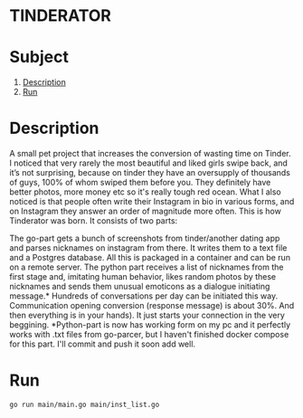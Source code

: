 # TINDERATOR

<!-- ToC start -->
# Subject

1. [Description](#Description)
2. [Run](#Run)
<!-- ToC end -->

# Description

A small pet project that increases the conversion of wasting time on Tinder. I noticed that very rarely the most beautiful and liked girls swipe back, and it’s not surprising, because on tinder they have an oversupply of thousands of guys, 100% of whom swiped them before you. They definitely have better photos, more money etc so it's really tough red ocean. What I also noticed is that people often write their Instagram in bio in various forms, and on Instagram they answer an order of magnitude more often. This is how Tinderator was born. It consists of two parts:

The go-part gets a bunch of screenshots from tinder/another dating app and parses nicknames on instagram from there. It writes them to a text file and a Postgres database. All this is packaged in a container and can be run on a remote server.
The python part receives a list of nicknames from the first stage and, imitating human behavior, likes random photos by these nicknames and sends them unusual emoticons as a dialogue initiating message.* Hundreds of conversations per day can be initiated this way. Communication opening conversion (response message) is about 30%. And then everything is in your hands). It just starts your connection in the very beggining.
*Python-part is now has working form on my pc and it perfectly works with .txt files from go-parcer, but I haven't finished docker compose for this part. I'll commit and push it soon add well.

# Run

```
go run main/main.go main/inst_list.go
```
